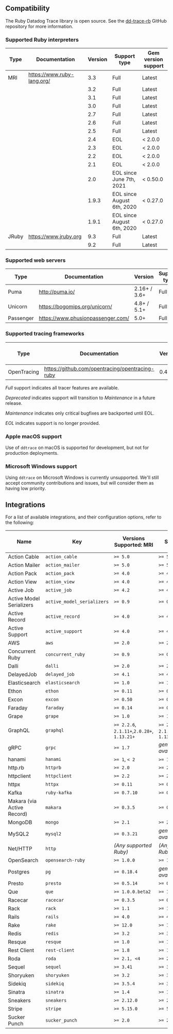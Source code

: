 ## Compatibility

The Ruby Datadog Trace library is open source. See the [dd-trace-rb][1] GitHub repository for more information.

### Supported Ruby interpreters

| Type  | Documentation              | Version | Support type                         | Gem version support |
| ----- | -------------------------- | -----   | ------------------------------------ | ------------------- |
| MRI   | https://www.ruby-lang.org/ | 3.3     | Full                                 | Latest              |
|       |                            | 3.2     | Full                                 | Latest              |
|       |                            | 3.1     | Full                                 | Latest              |
|       |                            | 3.0     | Full                                 | Latest              |
|       |                            | 2.7     | Full                                 | Latest              |
|       |                            | 2.6     | Full                                 | Latest              |
|       |                            | 2.5     | Full                                 | Latest              |
|       |                            | 2.4     | EOL                                  | < 2.0.0             | [comment]: <> (# DEV-2.0: Update with release date)
|       |                            | 2.3     | EOL                                  | < 2.0.0             |
|       |                            | 2.2     | EOL                                  | < 2.0.0             |
|       |                            | 2.1     | EOL                                  | < 2.0.0             |
|       |                            | 2.0     | EOL since June 7th, 2021             | < 0.50.0            |
|       |                            | 1.9.3   | EOL since August 6th, 2020           | < 0.27.0            |
|       |                            | 1.9.1   | EOL since August 6th, 2020           | < 0.27.0            |
| JRuby | https://www.jruby.org      | 9.3     | Full                                 | Latest              |
|       |                            | 9.2     | Full                                 | Latest              |

### Supported web servers

| Type      | Documentation                     | Version      | Support type |
| --------- | --------------------------------- | ------------ | ------------ |
| Puma      | http://puma.io/                   | 2.16+ / 3.6+ | Full         |
| Unicorn   | https://bogomips.org/unicorn/     | 4.8+ / 5.1+  | Full         |
| Passenger | https://www.phusionpassenger.com/ | 5.0+         | Full         |

### Supported tracing frameworks

| Type        | Documentation                                   | Version               | Gem version support |
| ----------- | ----------------------------------------------- | --------------------- | ------------------- |
| OpenTracing | https://github.com/opentracing/opentracing-ruby | 0.4.1+                | >= 0.16.0           |

*Full* support indicates all tracer features are available.

*Deprecated* indicates support will transition to *Maintenance* in a future release.

*Maintenance* indicates only critical bugfixes are backported until EOL.

*EOL* indicates support is no longer provided.

### Apple macOS support

Use of `ddtrace` on macOS is supported for development, but not for production deployments.

### Microsoft Windows support

Using `ddtrace` on Microsoft Windows is currently unsupported. We'll still accept community contributions and issues,
but will consider them as having low priority.

## Integrations

For a list of available integrations, and their configuration options, refer to the following:

| Name                       | Key                        | Versions Supported: MRI  | Versions Supported: JRuby | How to configure                    | Gem source                                                                     |
| -------------------------- | -------------------------- | ------------------------ | --------------------------| ----------------------------------- | ------------------------------------------------------------------------------ |
| Action Cable               | `action_cable`             | `>= 5.0`                 | `>= 5.0`                  | [Link][2]                           | [Link](https://github.com/rails/rails/tree/master/actioncable)               |
| Action Mailer              | `action_mailer`            | `>= 5.0`                 | `>= 5.0`                  | [Link][3]                           | [Link](https://github.com/rails/rails/tree/master/actionmailer)              |
| Action Pack                | `action_pack`              | `>= 4.0`                 | `>= 4.0`                  | [Link][4]                           | [Link](https://github.com/rails/rails/tree/master/actionpack)                |
| Action View                | `action_view`              | `>= 4.0`                 | `>= 4.0`                  | [Link][5]                           | [Link](https://github.com/rails/rails/tree/master/actionview)                |
| Active Job                 | `active_job`               | `>= 4.2`                 | `>= 4.2`                  | [Link][6]                           | [Link](https://github.com/rails/rails/tree/master/activejob)                 |
| Active Model Serializers   | `active_model_serializers` | `>= 0.9`                 | `>= 0.9`                  | [Link][7]                           | [Link](https://github.com/rails-api/active_model_serializers)                |
| Active Record              | `active_record`            | `>= 4.0`                 | `>= 4.0`                  | [Link][8]                           | [Link](https://github.com/rails/rails/tree/master/activerecord)              |
| Active Support             | `active_support`           | `>= 4.0`                 | `>= 4.0`                  | [Link][9]                           | [Link](https://github.com/rails/rails/tree/master/activesupport)             |
| AWS                        | `aws`                      | `>= 2.0`                 | `>= 2.0`                  | [Link][10]                          | [Link](https://github.com/aws/aws-sdk-ruby)                                  |
| Concurrent Ruby            | `concurrent_ruby`          | `>= 0.9`                 | `>= 0.9`                  | [Link][11]                          | [Link](https://github.com/ruby-concurrency/concurrent-ruby)                  |
| Dalli                      | `dalli`                    | `>= 2.0`                 | `>= 2.0`                  | [Link][12]                          | [Link](https://github.com/petergoldstein/dalli)                              |
| DelayedJob                 | `delayed_job`              | `>= 4.1`                 | `>= 4.1`                  | [Link][13]                          | [Link](https://github.com/collectiveidea/delayed_job)                        |
| Elasticsearch              | `elasticsearch`            | `>= 1.0`                 | `>= 1.0`                  | [Link][14]                          | [Link](https://github.com/elastic/elasticsearch-ruby)                        |
| Ethon                      | `ethon`                    | `>= 0.11`                | `>= 0.11`                 | [Link][15]                          | [Link](https://github.com/typhoeus/ethon)                                    |
| Excon                      | `excon`                    | `>= 0.50`                | `>= 0.50`                 | [Link][16]                          | [Link](https://github.com/excon/excon)                                       |
| Faraday                    | `faraday`                  | `>= 0.14`                | `>= 0.14`                 | [Link][17]                          | [Link](https://github.com/lostisland/faraday)                                |
| Grape                      | `grape`                    | `>= 1.0`                 | `>= 1.0`                  | [Link][18]                          | [Link](https://github.com/ruby-grape/grape)                                  |
| GraphQL                    | `graphql`                  | `>= 2.2.6`, `2.1.11+`,`2.0.28+`, `1.13.21+`| `>= 2.2.6`, `2.1.11+`,`2.0.28+`, `1.13.21+`| [Link][19]                          | [Link](https://github.com/rmosolgo/graphql-ruby)                             |
| gRPC                       | `grpc`                     | `>= 1.7`                 | *gem not available*       | [Link][20]                          | [Link](https://github.com/grpc/grpc/tree/master/src/rubyc)                   |
| hanami                     | `hanami`                   | `>= 1`, `< 2`            | `>= 1`, `< 2`             | [Link][21]                          | [Link](https://github.com/hanami/hanami)                                     |
| http.rb                    | `httprb`                   | `>= 2.0`                 | `>= 2.0`                  | [Link][22]                          | [Link](https://github.com/httprb/http)                                       |
| httpclient                 | `httpclient`               | `>= 2.2`                 | `>= 2.2`                  | [Link][23]                          | [Link](https://github.com/nahi/httpclient)                                   |
| httpx                      | `httpx`                    | `>= 0.11`                | `>= 0.11`                 | [Link][24]                          | [Link](https://gitlab.com/honeyryderchuck/httpx)                             |
| Kafka                      | `ruby-kafka`               | `>= 0.7.10`              | `>= 0.7.10`               | [Link][25]                          | [Link](https://github.com/zendesk/ruby-kafka)                                |
| Makara (via Active Record) | `makara`                   | `>= 0.3.5`               | `>= 0.3.5`                | [Link][8]                           | [Link](https://github.com/instacart/makara)                                  |
| MongoDB                    | `mongo`                    | `>= 2.1`                 | `>= 2.1`                  | [Link][26]                          | [Link](https://github.com/mongodb/mongo-ruby-driver)                         |
| MySQL2                     | `mysql2`                   | `>= 0.3.21`              | *gem not available*       | [Link][27]                          | [Link](https://github.com/brianmario/mysql2)                                 |
| Net/HTTP                   | `http`                     | *(Any supported Ruby)*   | *(Any supported Ruby)*    | [Link][28]                          | [Link](https://ruby-doc.org/stdlib-2.4.0/libdoc/net/http/rdoc/Net/HTTP.html) |
| OpenSearch                 | `opensearch-ruby`          | `>= 1.0.0`               | `>= 1.0.0`                | [Link][29]                          | [Link](https://github.com/opensearch-project/opensearch-ruby)                |
| Postgres                   | `pg`                       | `>= 0.18.4`              | *gem not available*       | [Link][30]                          | [Link](https://github.com/ged/ruby-pg)                                       |
| Presto                     | `presto`                   | `>= 0.5.14`              | `>= 0.5.14`               | [Link][31]                          | [Link](https://github.com/treasure-data/presto-client-ruby)                  |
| Que                        | `que`                      | `>= 1.0.0.beta2`         | `>= 1.0.0.beta2`          | [Link][33]                          | [Link](https://github.com/que-rb/que)                                        |
| Racecar                    | `racecar`                  | `>= 0.3.5`               | `>= 0.3.5`                | [Link][34]                          | [Link](https://github.com/zendesk/racecar)                                   |
| Rack                       | `rack`                     | `>= 1.1`                 | `>= 1.1`                  | [Link][35]                          | [Link](https://github.com/rack/rack)                                         |
| Rails                      | `rails`                    | `>= 4.0`                 | `>= 4.0`                  | [Link][36]                          | [Link](https://github.com/rails/rails)                                       |
| Rake                       | `rake`                     | `>= 12.0`                | `>= 12.0`                 | [Link][37]                          | [Link](https://github.com/ruby/rake)                                         |
| Redis                      | `redis`                    | `>= 3.2`                 | `>= 3.2`                  | [Link][38]                          | [Link](https://github.com/redis/redis-rb)                                    |
| Resque                     | `resque`                   | `>= 1.0`                 | `>= 1.0`                  | [Link][39]                          | [Link](https://github.com/resque/resque)                                     |
| Rest Client                | `rest-client`              | `>= 1.8`                 | `>= 1.8`                  | [Link][40]                          | [Link](https://github.com/rest-client/rest-client)                           |
| Roda                       | `roda`                     | `>= 2.1, <4`             | `>= 2.1, <4`              | [Link][41]                          | [Link](https://github.com/jeremyevans/roda)                                  |
| Sequel                     | `sequel`                   | `>= 3.41`                | `>= 3.41`                 | [Link][42]                          | [Link](https://github.com/jeremyevans/sequel)                                |
| Shoryuken                  | `shoryuken`                | `>= 3.2`                 | `>= 3.2`                  | [Link][43]                          | [Link](https://github.com/phstc/shoryuken)                                   |
| Sidekiq                    | `sidekiq`                  | `>= 3.5.4`               | `>= 3.5.4`                | [Link][44]                          | [Link](https://github.com/mperham/sidekiq)                                   |
| Sinatra                    | `sinatra`                  | `>= 1.4`                 | `>= 1.4`                  | [Link][45]                          | [Link](https://github.com/sinatra/sinatra)                                   |
| Sneakers                   | `sneakers`                 | `>= 2.12.0`              | `>= 2.12.0`               | [Link][46]                          | [Link](https://github.com/jondot/sneakers)                                   |
| Stripe                     | `stripe`                   | `>= 5.15.0`              | `>= 5.15.0`               | [Link][47]                          | [Link](https://github.com/stripe/stripe-ruby)                                |
| Sucker Punch               | `sucker_punch`             | `>= 2.0`                 | `>= 2.0`                  | [Link][48]                          | [Link](https://github.com/brandonhilkert/sucker_punch)                       |


[1]: https://github.com/DataDog/dd-trace-rb
[2]: https://docs.datadoghq.com/tracing/trace_collection/dd_libraries/ruby#action-cable
[3]: https://docs.datadoghq.com/tracing/trace_collection/dd_libraries/ruby#action-mailer
[4]: https://docs.datadoghq.com/tracing/trace_collection/dd_libraries/ruby#action-pack
[5]: https://docs.datadoghq.com/tracing/trace_collection/dd_libraries/ruby#action-view
[6]: https://docs.datadoghq.com/tracing/trace_collection/dd_libraries/ruby#active-job
[7]: https://docs.datadoghq.com/tracing/trace_collection/dd_libraries/ruby#active-model-serializers
[8]: https://docs.datadoghq.com/tracing/trace_collection/dd_libraries/ruby#active-record
[9]: https://docs.datadoghq.com/tracing/trace_collection/dd_libraries/ruby#active-support
[10]: https://docs.datadoghq.com/tracing/trace_collection/dd_libraries/ruby#aws
[11]: https://docs.datadoghq.com/tracing/trace_collection/dd_libraries/ruby#concurrent-ruby
[12]: https://docs.datadoghq.com/tracing/trace_collection/dd_libraries/ruby#dalli
[13]: https://docs.datadoghq.com/tracing/trace_collection/dd_libraries/ruby#delayedjob
[14]: https://docs.datadoghq.com/tracing/trace_collection/dd_libraries/ruby#elasticsearch
[15]: https://docs.datadoghq.com/tracing/trace_collection/dd_libraries/ruby#ethon
[16]: https://docs.datadoghq.com/tracing/trace_collection/dd_libraries/ruby#excon
[17]: https://docs.datadoghq.com/tracing/trace_collection/dd_libraries/ruby#faraday
[18]: https://docs.datadoghq.com/tracing/trace_collection/dd_libraries/ruby#grape
[19]: https://docs.datadoghq.com/tracing/trace_collection/dd_libraries/ruby#graphql
[20]: https://docs.datadoghq.com/tracing/trace_collection/dd_libraries/ruby#grpc
[21]: https://docs.datadoghq.com/tracing/trace_collection/dd_libraries/ruby#hanami
[22]: https://docs.datadoghq.com/tracing/trace_collection/dd_libraries/ruby#httprb
[23]: https://docs.datadoghq.com/tracing/trace_collection/dd_libraries/ruby#httpclient
[24]: https://docs.datadoghq.com/tracing/trace_collection/dd_libraries/ruby#httpx
[25]: https://docs.datadoghq.com/tracing/trace_collection/dd_libraries/ruby#kafka
[26]: https://docs.datadoghq.com/tracing/trace_collection/dd_libraries/ruby#mongodb
[27]: https://docs.datadoghq.com/tracing/trace_collection/dd_libraries/ruby#mysql2
[28]: https://docs.datadoghq.com/tracing/trace_collection/dd_libraries/ruby#nethttp
[29]: https://docs.datadoghq.com/tracing/trace_collection/dd_libraries/ruby#opensearch
[30]: https://docs.datadoghq.com/tracing/trace_collection/dd_libraries/ruby#postgres
[31]: https://docs.datadoghq.com/tracing/trace_collection/dd_libraries/ruby#presto
[33]: https://docs.datadoghq.com/tracing/trace_collection/dd_libraries/ruby#que
[34]: https://docs.datadoghq.com/tracing/trace_collection/dd_libraries/ruby#racecar
[35]: https://docs.datadoghq.com/tracing/trace_collection/dd_libraries/ruby#rack
[36]: https://docs.datadoghq.com/tracing/trace_collection/dd_libraries/ruby#rails
[37]: https://docs.datadoghq.com/tracing/trace_collection/dd_libraries/ruby#rake
[38]: https://docs.datadoghq.com/tracing/trace_collection/dd_libraries/ruby#redis
[39]: https://docs.datadoghq.com/tracing/trace_collection/dd_libraries/ruby#resque
[40]: https://docs.datadoghq.com/tracing/trace_collection/dd_libraries/ruby#rest-client
[41]: https://docs.datadoghq.com/tracing/trace_collection/dd_libraries/ruby#roda
[42]: https://docs.datadoghq.com/tracing/trace_collection/dd_libraries/ruby#sequel
[43]: https://docs.datadoghq.com/tracing/trace_collection/dd_libraries/ruby#shoryuken
[44]: https://docs.datadoghq.com/tracing/trace_collection/dd_libraries/ruby#sidekiq
[45]: https://docs.datadoghq.com/tracing/trace_collection/dd_libraries/ruby#sinatra
[46]: https://docs.datadoghq.com/tracing/trace_collection/dd_libraries/ruby#sneakers
[47]: https://docs.datadoghq.com/tracing/trace_collection/dd_libraries/ruby#stripe
[48]: https://docs.datadoghq.com/tracing/trace_collection/dd_libraries/ruby#sucker-punch

